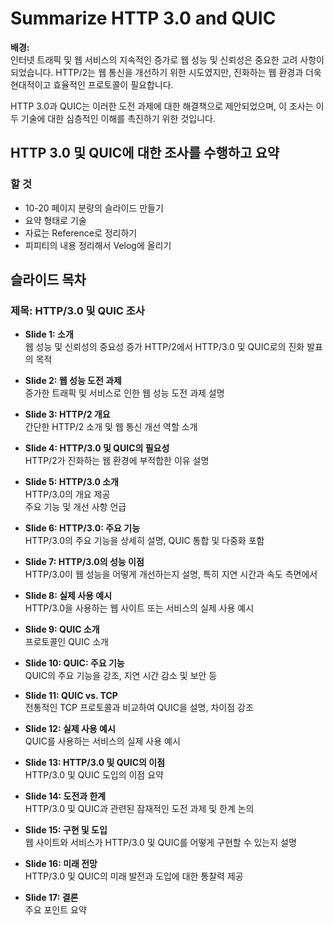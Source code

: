 # Summarize HTTP 3.0 and QUIC

**배경:**<br>
인터넷 트래픽 및 웹 서비스의 지속적인 증가로 웹 성능 및 신뢰성은 중요한 고려 사항이 되었습니다. HTTP/2는 웹 통신을 개선하기 위한 시도였지만, 진화하는 웹 환경과 더욱 현대적이고 효율적인 프로토콜이 필요합니다.

HTTP 3.0과 QUIC는 이러한 도전 과제에 대한 해결책으로 제안되었으며, 이 조사는 이 두 기술에 대한 심층적인 이해를 촉진하기 위한 것입니다.

## HTTP 3.0 및 QUIC에 대한 조사를 수행하고 요약

### 할 것
- 10-20 페이지 분량의 슬라이드 만들기
- 요약 형태로 기술
- 자료는 Reference로 정리하기
- 피피티의 내용 정리해서 Velog에 올리기
  
## 슬라이드 목차
### 제목: HTTP/3.0 및 QUIC 조사

- **Slide 1: 소개**<br>
웹 성능 및 신뢰성의 중요성 증가
HTTP/2에서 HTTP/3.0 및 QUIC로의 진화
발표의 목적

- **Slide 2: 웹 성능 도전 과제**<br>
증가한 트래픽 및 서비스로 인한 웹 성능 도전 과제 설명

- **Slide 3: HTTP/2 개요**<br>
간단한 HTTP/2 소개 및 웹 통신 개선 역할 소개

- **Slide 4: HTTP/3.0 및 QUIC의 필요성**<br>
HTTP/2가 진화하는 웹 환경에 부적합한 이유 설명

- **Slide 5: HTTP/3.0 소개**<br>
HTTP/3.0의 개요 제공<br>
주요 기능 및 개선 사항 언급

- **Slide 6: HTTP/3.0: 주요 기능**<br>
HTTP/3.0의 주요 기능을 상세히 설명, QUIC 통합 및 다중화 포함

- **Slide 7: HTTP/3.0의 성능 이점**<br>
HTTP/3.0이 웹 성능을 어떻게 개선하는지 설명, 특히 지연 시간과 속도 측면에서

- **Slide 8: 실제 사용 예시**<br>
HTTP/3.0을 사용하는 웹 사이트 또는 서비스의 실제 사용 예시

- **Slide 9: QUIC 소개**<br>
프로토콜인 QUIC 소개

- **Slide 10: QUIC: 주요 기능**<br>
QUIC의 주요 기능을 강조, 지연 시간 감소 및 보안 등

- **Slide 11: QUIC vs. TCP**<br>
전통적인 TCP 프로토콜과 비교하여 QUIC을 설명, 차이점 강조

- **Slide 12: 실제 사용 예시**<br>
QUIC를 사용하는 서비스의 실제 사용 예시

- **Slide 13: HTTP/3.0 및 QUIC의 이점**<br>
HTTP/3.0 및 QUIC 도입의 이점 요약

- **Slide 14: 도전과 한계**<br>
HTTP/3.0 및 QUIC과 관련된 잠재적인 도전 과제 및 한계 논의

- **Slide 15: 구현 및 도입**<br>
웹 사이트와 서비스가 HTTP/3.0 및 QUIC를 어떻게 구현할 수 있는지 설명

- **Slide 16: 미래 전망**<br>
HTTP/3.0 및 QUIC의 미래 발전과 도입에 대한 통찰력 제공

- **Slide 17: 결론**<br>
  주요 포인트 요약